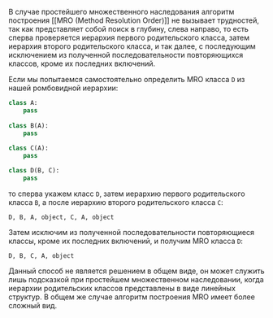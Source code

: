В случае простейшего множественного наследования алгоритм построения [[MRO (Method Resolution Order)]] не вызывает трудностей, так как представляет собой поиск в глубину, слева направо, то есть сперва проверяется иерархия первого родительского класса, затем иерархия второго родительского класса, и так далее, с последующим исключением из полученной последовательности повторяющихся классов, кроме их последних включений.

Если мы попытаемся самостоятельно определить MRO класса `D` из нашей ромбовидной иерархии:

```python
class A:
    pass
        
class B(A):
    pass
        
class C(A):
    pass

class D(B, C):
    pass
```

то сперва укажем класс `D`, затем иерархию первого родительского класса `B`, а после иерархию второго родительского класса `C`:

```no-highlight
D, B, A, object, C, A, object
```

Затем исключим из полученной последовательности повторяющиеся классы, кроме их последних включений, и получим MRO класса `D`:

```no-highlight
D, B, C, A, object
```

Данный способ не является решением в общем виде, он может служить лишь подсказкой при простейшем множественном наследовании, когда иерархии родительских классов представлены в виде линейных структур. В общем же случае алгоритм построения MRO имеет более сложный вид.


